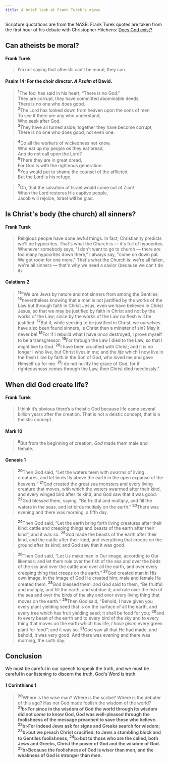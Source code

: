 ```yaml
---
title: A brief look at Frank Turek's views
---
```


Scripture quotations are from the NASB. Frank Turek quotes are taken from the first hour of his debate with Christopher Hitchens: <a href="https://www.youtube.com/watch?v=S7WBEJJlYWU" rel="nofollow">Does God exist?</a>

## Can atheists be moral?

#### Frank Turek
> I’m not saying that atheists can’t be moral, they can.

#### Psalm 14: For the choir director. _A Psalm_ of David.
> <sup><b>1</b></sup>The fool has said in his heart, “There is no God.”  
> They are corrupt, they have committed abominable deeds;  
> There is no one who does good.  
> <sup><b>2</b></sup>The <span class="small-caps">Lord</span> has looked down from heaven upon the sons of men  
> To see if there are any who understand,  
> Who seek after God.  
> <sup><b>3</b></sup>They have all turned aside, together they have become corrupt;  
> There is no one who does good, not even one.

> <sup><b>4</b></sup>Do all the workers of wickedness not know,  
> Who eat up my people _as_ they eat bread,  
> _And_ do not call upon the Lord?  
> <sup><b>5</b></sup>There they are in great dread,  
> For God is with the righteous generation.  
> <sup><b>6</b></sup>You would put to shame the counsel of the afflicted,  
> But the <span class="small-caps">Lord</span> is his refuge.

> <sup><b>7</b></sup>Oh, that the salvation of Israel would come out of Zion!  
> When the <span class="small-caps">Lord</span> restores His captive people,  
> Jacob will rejoice, Israel will be glad.


## Is Christ's body (the church) all sinners?

#### Frank Turek
> Religious people have done awful things. In fact, Christianity predicts we'll be hypocrites. That's what the Church is — it's full of hypocrites. Whenever somebody says, "I don't want to go to church — there are too many hypocrites down there," I always say, "come on down pal. We got room for one more." That's what the Church is: we're all fallen, we're all sinners — that's why we need a savior (because we can't do it).


#### Galatians 2
> <sup><b>15</b></sup>“We _are_ Jews by nature and not sinners from among the Gentiles; <sup><b>16</b></sup>nevertheless knowing that a man is not justified by the works of the Law but through faith in Christ Jesus, even we have believed in Christ Jesus, so that we may be justified by faith in Christ and not by the works of the Law; since by the works of the Law no flesh will be justified. <sup><b>17</b></sup>But if, while seeking to be justified in Christ, we ourselves have also been found sinners, is Christ then a minister of sin? May it never be! <sup><b>18</b></sup>For if I rebuild what I have _once_ destroyed, I prove myself to be a transgressor. <sup><b>19</b></sup>For through the Law I died to the Law, so that I might live to God. <sup><b>20</b></sup>I have been crucified with Christ; and it is no longer I who live, but Christ lives in me; and the _life_ which I now live in the flesh I live by faith in the Son of God, who loved me and gave Himself up for me. <sup><b>21</b></sup>I do not nullify the grace of God, for if righteousness _comes_ through the Law, then Christ died needlessly.”


## When did God create life?

#### Frank Turek
> I think it’s obvious there’s a theistic God because life came several billion years after the creation. That is not a deistic concept, that is a theistic concept.

#### Mark 10
> <sup><b>6</b></sup>But from the beginning of creation, _God_ <span class="small-caps">made them male and female</span>.

#### Genesis 1
> <sup><b>20</b></sup>Then God said, “Let the waters teem with swarms of living creatures, and let birds fly above the earth in the open expanse of the heavens.” <sup><b>21</b></sup>God created the great sea monsters and every living creature that moves, with which the waters swarmed after their kind, and every winged bird after its kind; and God saw that it was good. <sup><b>22</b></sup>God blessed them, saying, “Be fruitful and multiply, and fill the waters in the seas, and let birds multiply on the earth.” <sup><b>23</b></sup>There was evening and there was morning, a fifth day.

> <sup><b>24</b></sup>Then God said, “Let the earth bring forth living creatures after their kind: cattle and creeping things and beasts of the earth after their kind”; and it was so. <sup><b>25</b></sup>God made the beasts of the earth after their kind, and the cattle after their kind, and everything that creeps on the ground after its kind; and God saw that it was good.

> <sup><b>26</b></sup>Then God said, “Let Us make man in Our image, according to Our likeness; and let them rule over the fish of the sea and over the birds of the sky and over the cattle and over all the earth, and over every creeping thing that creeps on the earth.” <sup><b>27</b></sup>God created man in His own image, in the image of God He created him; male and female He created them. <sup><b>28</b></sup>God blessed them; and God said to them, “Be fruitful and multiply, and fill the earth, and subdue it; and rule over the fish of the sea and over the birds of the sky and over every living thing that moves on the earth.” <sup><b>29</b></sup>Then God said, “Behold, I have given you every plant yielding seed that is on the surface of all the earth, and every tree which has fruit yielding seed; it shall be food for you; <sup><b>30</b></sup>and to every beast of the earth and to every bird of the sky and to every thing that moves on the earth which has life, _I have given_ every green plant for food”; and it was so. <sup><b>31</b></sup>God saw all that He had made, and behold, it was very good. And there was evening and there was morning, the sixth day.

## Conclusion

We must be careful in our speech to speak the truth, and we must be careful in our listening to discern the truth. God's Word is truth.

#### 1 Corinthians 1
> <sup><b>20</b></sup>Where is the wise man? Where is the scribe? Where is the debater of this age? Has not God made foolish the wisdom of the world? <sup><b>21</sup>b></sup>For since in the wisdom of God the world through its wisdom did not _come to_ know God, God was well-pleased through the foolishness of the message preached to save those who believe. <sup><b>22</sup>b></sup>For indeed Jews ask for signs and Greeks search for wisdom; <sup><b>23</sup>b></sup>but we preach Christ crucified, to Jews a stumbling block and to Gentiles foolishness, <sup><b>24</sup>b></sup>but to those who are the called, both Jews and Greeks, Christ the power of God and the wisdom of God. <sup><b>25</sup>b></sup>Because the foolishness of God is wiser than men, and the weakness of God is stronger than men.
